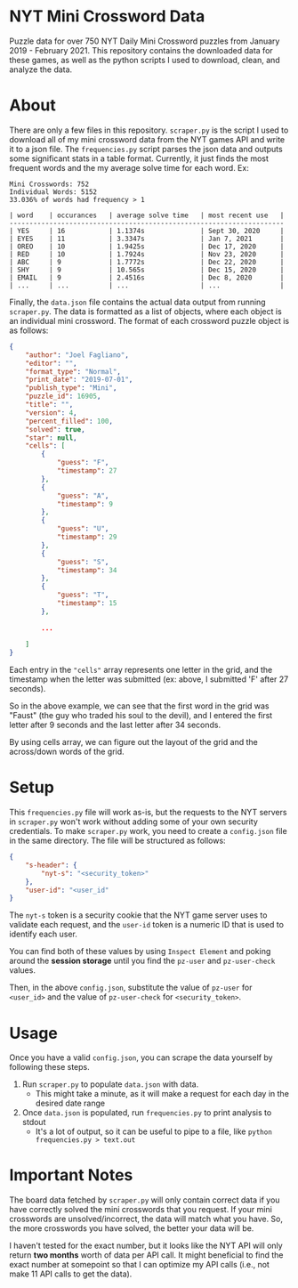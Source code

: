 # NYT Mini Crossword Data

Puzzle data for over 750 NYT Daily Mini Crossword puzzles from January 2019 - February 2021. This repository contains the downloaded data for these games, as well as the python scripts I used to download, clean, and analyze the data.

# About

There are only a few files in this repository. `scraper.py` is the script I used to download all of my mini crossword data from the NYT games API and write it to a json file. The `frequencies.py` script parses the json data and outputs some significant stats in a table format. Currently, it just finds the most frequent words and the my average solve time for each word. Ex:

```
Mini Crosswords: 752
Individual Words: 5152
33.036% of words had frequency > 1

| word    | occurances   | average solve time   | most recent use   |
---------------------------------------------------------------------
| YES     | 16           | 1.1374s              | Sept 30, 2020     |
| EYES    | 11           | 3.3347s              | Jan 7, 2021       |
| OREO    | 10           | 1.9425s              | Dec 17, 2020      |
| RED     | 10           | 1.7924s              | Nov 23, 2020      |
| ABC     | 9            | 1.7772s              | Dec 22, 2020      |
| SHY     | 9            | 10.565s              | Dec 15, 2020      |
| EMAIL   | 9            | 2.4516s              | Dec 8, 2020       |
| ...     | ...          | ...                  | ...               |
```


Finally, the `data.json` file contains the actual data output from running `scraper.py`. The data is formatted as a list of objects, where each object is an individual mini crossword. The format of each crossword puzzle object is as follows: 

```json
{
    "author": "Joel Fagliano",
    "editor": "",
    "format_type": "Normal",
    "print_date": "2019-07-01",
    "publish_type": "Mini",
    "puzzle_id": 16905,
    "title": "",
    "version": 4,
    "percent_filled": 100,
    "solved": true,
    "star": null,
    "cells": [
        {
            "guess": "F",
            "timestamp": 27
        },
        {
            "guess": "A",
            "timestamp": 9
        },
        {
            "guess": "U",
            "timestamp": 29
        },
        {
            "guess": "S",
            "timestamp": 34
        },
        {
            "guess": "T",
            "timestamp": 15
        },
        
        ...
        
    ]
}
```

Each entry in the `"cells"` array represents one letter in the grid, and the timestamp when the letter was submitted (ex: above, I submitted 'F' after 27 seconds). 

So in the above example, we can see that the first word in the grid was "Faust" (the guy who traded his soul to the devil), and I entered the first letter after 9 seconds and the last letter after 34 seconds. 

By using cells array, we can figure out the layout of the grid and the across/down words of the grid.

# Setup

This `frequencies.py` file will work as-is, but the requests to the NYT servers in `scraper.py` won't work without adding some of your own security credentials. To make `scraper.py` work, you need to create a `config.json` file in the same directory. The file will be structured as follows:

```json
{
    "s-header": {
        "nyt-s": "<security_token>"
    },
    "user-id": "<user_id" 
}
```

The `nyt-s` token is a security cookie that the NYT game server uses to validate each request, and the `user-id` token is a numeric ID that is used to identify each user.

You can find both of these values by using `Inspect Element` and poking around the **session storage** until you find the `pz-user` and `pz-user-check` values. 

Then, in the above `config.json`, substitute the value of `pz-user` for `<user_id>` and the value of `pz-user-check` for `<security_token>`.

# Usage

Once you have a valid `config.json`, you can scrape the data yourself by following these steps. 

1. Run `scraper.py` to populate `data.json` with data. 
    - This might take a minute, as it will make a request for each day in the desired date range
3. Once `data.json` is populated, run `frequencies.py` to print analysis to stdout
    - It's a lot of output, so it can be useful to pipe to a file, like `python frequencies.py > text.out`

# Important Notes

The board data fetched by `scraper.py` will only contain correct data if you have correctly solved the mini crosswords that you request. If your mini crosswords are unsolved/incorrect, the data will match what you have. So, the more crosswords you have solved, the better your data will be. 

I haven't tested for the exact number, but it looks like the NYT API will only return **two months** worth of data per API call. It might beneficial to find the exact number at somepoint so that I can optimize my API calls (i.e., not make 11 API calls to get the data).
